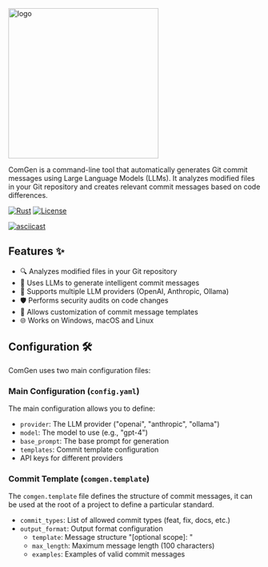 <img src="https://i.postimg.cc/SKST2N1J/image-99.jpg" width="300" alt="logo">


ComGen is a command-line tool that automatically generates Git commit messages using Large Language Models (LLMs). It analyzes modified files in your Git repository and creates relevant commit messages based on code differences.

[![Rust](https://img.shields.io/badge/Rust-000000?style=for-the-badge&logo=rust&logoColor=white)](https://www.rust-lang.org/)
[![License](https://img.shields.io/badge/License-MIT-green.svg?style=for-the-badge)](https://opensource.org/licenses/MIT)

[![asciicast](https://asciinema.org/a/jx1V2DqcGIhgXATjQzGVUFANy.svg)](https://asciinema.org/a/jx1V2DqcGIhgXATjQzGVUFANy)

## Features ✨

- 🔍 Analyzes modified files in your Git repository
- 🤖 Uses LLMs to generate intelligent commit messages
- 🔧 Supports multiple LLM providers (OpenAI, Anthropic, Ollama)
- 🛡️ Performs security audits on code changes
- 📝 Allows customization of commit message templates
- 🌐 Works on Windows, macOS and Linux

## Configuration 🛠️

ComGen uses two main configuration files:

### Main Configuration (`config.yaml`)

The main configuration allows you to define:

- `provider`: The LLM provider ("openai", "anthropic", "ollama")
- `model`: The model to use (e.g., "gpt-4")
- `base_prompt`: The base prompt for generation
- `templates`: Commit template configuration
- API keys for different providers

### Commit Template (`comgen.template`)

The `comgen.template` file defines the structure of commit messages, it can be used at the root of a project to define a particular standard.

- `commit_types`: List of allowed commit types (feat, fix, docs, etc.)
- `output_format`: Output format configuration
  - `template`: Message structure "<type>[optional scope]: <description>"
  - `max_length`: Maximum message length (100 characters)
  - `examples`: Examples of valid commit messages